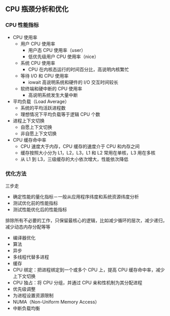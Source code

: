 ## CPU 瓶颈分析和优化

### CPU 性能指标

- CPU 使用率
  - 用户 CPU 使用率
    - 用户态 CPU 使用率（user）
    - 低优先级用户 CPU 使用率（nice）
  - 系统 CPU 使用率
    - CPU 在内核态运行的时间百分比，高说明内核繁忙
  - 等待 I/O 和 CPU 使用率
    - iowait 高说明系统和硬件的 I/O 交互时间较长
  - 软终端和硬中断的 CPU 使用率
    - 高说明系统发生大量中断
- 平均负载（Load Average）
  - 系统的平均活跃进程数
  - 理想情况下平均负载等于逻辑 CPU 个数
- 进程上下文切换
  - 自愿上下文切换
  - 非自愿上下文切换
- CPU 缓存命中率
  - CPU 速度大于内存，CPU 缓存的速度介于 CPU 和内存之间
  - 缓存按照大小分为 L1，L2，L3，L1 和 L2 常用在单核，L3 用在多核
  - 从 L1 到 L3，三级缓存的大小依次增大，性能依次降低

### 优化方法

三步走
 - 确定性能的量化指标－一般从应用程序纬度和系统资源纬度分析
 - 测试优化前的性能指标
 - 测试性能优化后的性能指标

排除所有不必要的工作，只保留最核心的逻辑，比如减少循环的层次，减少递归，减少动态内存分配等等
  - 编译器优化
  - 算法
  - 异步
  - 多线程代替多进程
  - 缓存
  - CPU 绑定：把进程绑定到一个或多个 CPU 上，提高 CPU 缓存命中率，减少上下文切换
  - CPU 独占：将 CPU 分组，并通过 CPU 亲和性机制为其分配进程
  - 优先级调整
  - 为进程设置资源限制
  - NUMA（Non-Uniform Memory Access）
  - 中断负载均衡
